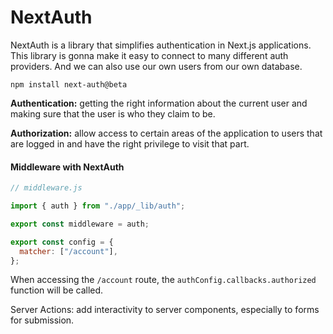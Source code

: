 # NextAuth

NextAuth is a library that simplifies authentication in Next.js applications. This library is gonna make it easy to connect to many different auth providers. And we can also use our own users from our own database.

```
npm install next-auth@beta
```

**Authentication:** getting the right information about the current user and making sure that the user is who they claim to be.

**Authorization:** allow access to certain areas of the application to users that are logged in and have the right privilege to visit that part.

#### Middleware with NextAuth

```js
// middleware.js

import { auth } from "./app/_lib/auth";

export const middleware = auth;

export const config = {
  matcher: ["/account"],
};
```

When accessing the `/account` route, the `authConfig.callbacks.authorized` function will be called.

Server Actions: add interactivity to server components, especially to forms for submission.
